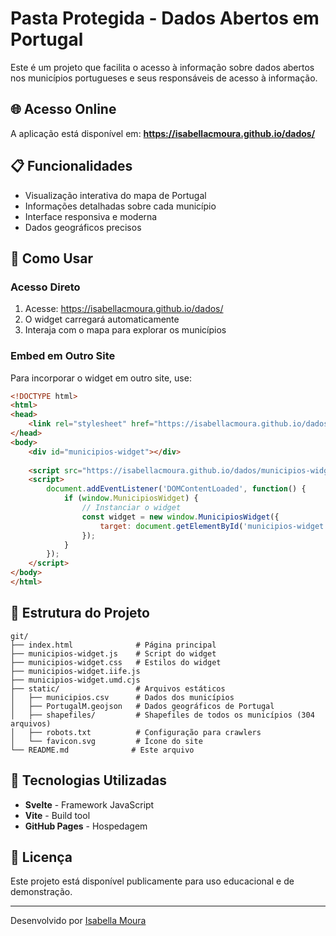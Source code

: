 # Pasta Protegida - Dados Abertos em Portugal

Este é um projeto que facilita o acesso à informação sobre dados abertos nos municípios portugueses e seus responsáveis de acesso à informação.

## 🌐 Acesso Online

A aplicação está disponível em: **https://isabellacmoura.github.io/dados/**

## 📋 Funcionalidades

- Visualização interativa do mapa de Portugal
- Informações detalhadas sobre cada município
- Interface responsiva e moderna
- Dados geográficos precisos

## 🚀 Como Usar

### Acesso Direto
1. Acesse: https://isabellacmoura.github.io/dados/
2. O widget carregará automaticamente
3. Interaja com o mapa para explorar os municípios

### Embed em Outro Site
Para incorporar o widget em outro site, use:

```html
<!DOCTYPE html>
<html>
<head>
    <link rel="stylesheet" href="https://isabellacmoura.github.io/dados/municipios-widget.css">
</head>
<body>
    <div id="municipios-widget"></div>
    
    <script src="https://isabellacmoura.github.io/dados/municipios-widget.iife.js"></script>
    <script>
        document.addEventListener('DOMContentLoaded', function() {
            if (window.MunicipiosWidget) {
                // Instanciar o widget
                const widget = new window.MunicipiosWidget({
                    target: document.getElementById('municipios-widget')
                });
            }
        });
    </script>
</body>
</html>
```

## 📁 Estrutura do Projeto

```
git/
├── index.html              # Página principal
├── municipios-widget.js    # Script do widget
├── municipios-widget.css   # Estilos do widget
├── municipios-widget.iife.js
├── municipios-widget.umd.cjs
├── static/                 # Arquivos estáticos
│   ├── municipios.csv      # Dados dos municípios
│   ├── PortugalM.geojson   # Dados geográficos de Portugal
│   ├── shapefiles/         # Shapefiles de todos os municípios (304 arquivos)
│   ├── robots.txt          # Configuração para crawlers
│   └── favicon.svg         # Ícone do site
└── README.md              # Este arquivo
```

## 🔧 Tecnologias Utilizadas

- **Svelte** - Framework JavaScript
- **Vite** - Build tool
- **GitHub Pages** - Hospedagem

## 📝 Licença

Este projeto está disponível publicamente para uso educacional e de demonstração.

---

Desenvolvido por [Isabella Moura](https://github.com/isabellacmoura)
